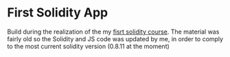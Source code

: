 # First Solidity App
Build during the realization of the my [fisrt solidity course](https://www.udemy.com/course/getting-started-with-ethereum-solidity-development/learn/lecture/16485242?start=0#overview). The material was fairly old so the Solidity and JS code was updated by me, in order to comply to the most current solidity version (0.8.11 at the moment)

